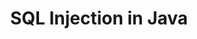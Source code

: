 ---
layout: page
title: SQL Injection in Java
permalink: /io/SQL Injection/SQL Injection in Java
parent: SQL Injection
nav_order: 5
---